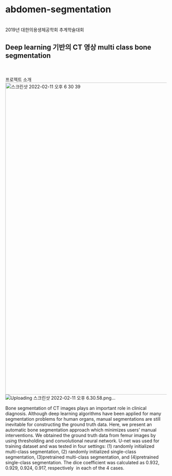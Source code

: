 # abdomen-segmentation
<br> 2019년 대한의용생체공학회 추계학술대회
## Deep learning 기반의 CT 영상 multi class bone segmentation
<br><br>
프로젝트 소개 <br>
<img width="975" alt="스크린샷 2022-02-11 오후 6 30 39" src="https://user-images.githubusercontent.com/54707924/153567852-75cef9b6-4849-4752-ad91-58119ca61792.png">
![Uploading 스크린샷 2022-02-11 오후 6.30.58.png…]()

Bone segmentation of CT images plays an important role in clinical diagnosis. Although deep learning algorithms have been applied for many segmentation problems for human organs, manual segmentations are still inevitable for constructing the ground truth data. Here, we present an automatic bone segmentation approach which minimizes users’ manual interventions. We obtained the ground truth data from femur images by using thresholding and convolutional neural network. U-net was used for training dataset and was tested in four settings: (1) randomly initialized multi-class segmentation, (2) randomly initialized single-class segmentation, (3)pretrained multi-class segmentation, and (4)pretrained single-class segmentation. The dice coefficient was calculated as 0.932, 0.929, 0.924, 0.917, respectively  in each of the 4 cases.
